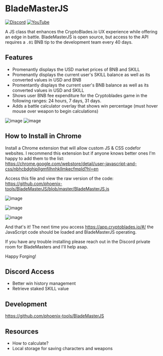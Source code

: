 # BladeMasterJS
[![Discord](https://img.shields.io/discord/870816354612170842.svg?label=&logo=discord&logoColor=ffffff&color=7389D8&labelColor=6A7EC2?style=for-the-badge)](https://discord.gg/6AjVj3s9aN)
[![YouTube](https://img.shields.io/youtube/channel/views/UCQD9zAJeF1q4r8haWkia0rA?style=for-the-badge)](https://www.youtube.com/channel/UCQD9zAJeF1q4r8haWkia0rA)


A JS class that enhances the CryptoBlades.io UX experience while offering an edge in battle. BladeMasterJS is open source, but access to the API requires a `.01` BNB tip to the development team every 40 days.  


## Features

* Promenantly displays the USD market prices of BNB and SKILL
* Promenantly displays the current user's SKILL balance as well as its converted values in USD and BNB
* Promentantly displays the current user's BNB balance as well as its converted values in USD and SKILL
* Shows user BNB fee expenditure for the Cryptoblades game in the following ranges: 24 hours, 7 days, 31 days.
* Adds a battle calculator overlay that shows win percentage (must hover mouse over weapon to begin calculations)

![image](https://user-images.githubusercontent.com/2002207/128645628-1c52d3e0-e2ad-4fd8-891a-c1f1b273fc90.png)
![image](https://user-images.githubusercontent.com/2002207/128645632-2cc81cef-46f0-4f1a-8971-3af18bd663f2.png)



## How to Install in Chrome

Install a Chrome extension that will allow custom JS & CSS codefor websites. I recommend this extension but if anyone knows better ones I'm happy to add them to the list:
https://chrome.google.com/webstore/detail/user-javascript-and-css/nbhcbdghjpllgmfilhnhkllmkecfmpld?hl=en

Access this file and view the raw version of the code:
https://github.com/phoenix-tools/BladeMasterJS/blob/master/BladeMasterJS.js

![image](https://user-images.githubusercontent.com/2002207/127751640-db633258-a0f3-4c78-82d5-8c479f67ded1.png)

![image](https://user-images.githubusercontent.com/2002207/127751659-cd4857c3-1cb8-4648-872b-f838b1aab974.png)

![image](https://user-images.githubusercontent.com/2002207/127751690-ab1a8907-428f-47e5-af48-03c2ba43f6a8.png)

And that's it! The next time you access https://app.cryptoblades.io/#/ the JavaScript code should be loaded and BladeMasterJS operating. 

If you have any trouble installing please reach out in the Discord private room for BladeMasters and I'll help asap.

Happy Forging! 

## Discord Access

* Better win history management
* Retrieve staked SKILL value

## Development

https://github.com/phoenix-tools/BladeMasterJS

## Resources

* How to calculate?
* Local storage for saving characters and weapons
